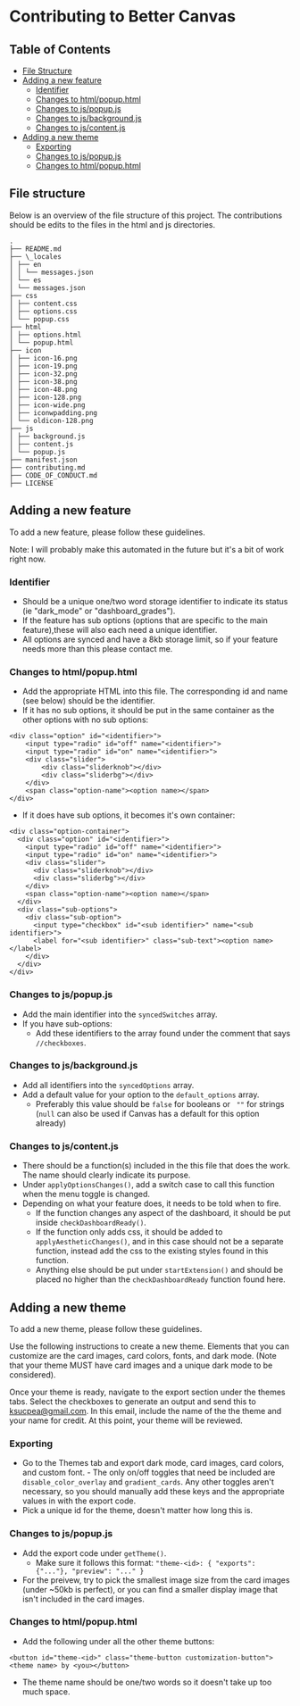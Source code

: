 # Contributing to Better Canvas

## Table of Contents

- [File Structure](#file-structure)
- [Adding a new feature](#adding-a-new-feature)
  - [Identifier](#identifier)
  - [Changes to html/popup.html](#changes-to-htmlpopuphtml)
  - [Changes to js/popup.js](#changes-to-jspopupjs)
  - [Changes to js/background.js](#changes-to-jsbackgroundjs)
  - [Changes to js/content.js](#changes-to-jscontentjs)
- [Adding a new theme](#adding-a-new-theme)
  - [Exporting](#exporting)
  - [Changes to js/popup.js](#changes-to-jspopupjs-1)
  - [Changes to html/popup.html](#changes-to-htmlpopuphtml-1)


## File structure

Below is an overview of the file structure of this project. The contributions should be edits to the files in the html and js directories.
```
.
├── README.md
├── \_locales
│ ├── en
│ │ └── messages.json
│ └── es
│ └── messages.json
├── css
│ ├── content.css
│ ├── options.css
│ └── popup.css
├── html
│ ├── options.html
│ └── popup.html
├── icon
│ ├── icon-16.png
│ ├── icon-19.png
│ ├── icon-32.png
│ ├── icon-38.png
│ ├── icon-48.png
│ ├── icon-128.png
│ ├── icon-wide.png
│ ├── iconwpadding.png
│ └── oldicon-128.png
├── js
│ ├── background.js
│ ├── content.js
│ └── popup.js
├── manifest.json
├── contributing.md
├── CODE_OF_CONDUCT.md
├── LICENSE
```

## Adding a new feature

To add a new feature, please follow these guidelines.

Note: I will probably make this automated in the future but it's a bit of work right now.

### Identifier

- Should be a unique one/two word storage identifier to indicate its status (ie "dark_mode" or "dashboard_grades").
- If the feature has sub options (options that are specific to the main feature),these will also each need a unique identifier.
- All options are synced and have a 8kb storage limit, so if your feature needs more than this please contact me.

### Changes to html/popup.html

- Add the appropriate HTML into this file. The corresponding id and name (see below) should be the identifier.
- If it has no sub options, it should be put in the same container as the other options with no sub options:

```
<div class="option" id="<identifier>">
    <input type="radio" id="off" name="<identifier>">
    <input type="radio" id="on" name="<identifier>">
    <div class="slider">
        <div class="sliderknob"></div>
        <div class="sliderbg"></div>
    </div>
    <span class="option-name"><option name></span>
</div>
```

- If it does have sub options, it becomes it's own container:

```
<div class="option-container">
  <div class="option" id="<identifier>">
    <input type="radio" id="off" name="<identifier>">
    <input type="radio" id="on" name="<identifier>">
    <div class="slider">
      <div class="sliderknob"></div>
      <div class="sliderbg"></div>
    </div>
    <span class="option-name"><option name></span>
  </div>
  <div class="sub-options">
    <div class="sub-option">
      <input type="checkbox" id="<sub identifier>" name="<sub identifier>">
      <label for="<sub identifier>" class="sub-text"><option name></label>
    </div>
  </div>
</div>
```

### Changes to js/popup.js

- Add the main identifier into the `syncedSwitches` array.
- If you have sub-options:
  - Add these identifiers to the array found under the comment that says `//checkboxes`.

### Changes to js/background.js

- Add all identifiers into the `syncedOptions` array.
- Add a default value for your option to the `default_options` array.
  - Preferably this value should be `false` for booleans or ` ""` for strings (`null` can also be used if Canvas has a default for this option already)

### Changes to js/content.js

- There should be a function(s) included in the this file that does the work. The name should clearly indicate its purpose.
- Under `applyOptionsChanges()`, add a switch case to call this function when the menu toggle is changed.
- Depending on what your feature does, it needs to be told when to fire.
  - If the function changes any aspect of the dashboard, it should be put inside `checkDashboardReady()`.
  - If the function only adds css, it should be added to `applyAestheticChanges()`, and in this case should not be a separate function, instead add the css to the existing styles found in this function.
  - Anything else should be put under `startExtension()` and should be placed no higher than the `checkDashboardReady` function found here.


## Adding a new theme

To add a new theme, please follow these guidelines.

Use the following instructions to create a new theme. Elements that you can customize are the card images, card colors, fonts, and dark mode. (Note that your theme MUST have card images and a unique dark mode to be considered).

Once your theme is ready, navigate to the export section under the themes tabs. Select the checkboxes to generate an output and send this to [ksucpea@gmail.com](mailto:ksucpea@gmail.com). In this email, include the name of the the theme and your name for credit. At this point, your theme will be reviewed.

### Exporting

- Go to the Themes tab and export dark mode, card images, card colors, and custom font. - The only on/off toggles that need be included are `disable_color_overlay` and `gradient_cards`.
  Any other toggles aren't necessary, so you should manually add these keys and the appropriate values in with the export code.
- Pick a unique id for the theme, doesn't matter how long this is.

### Changes to js/popup.js

- Add the export code under `getTheme()`.
  - Make sure it follows this format: `"theme-<id>: { "exports": {"..."}, "preview": "..." }`
- For the preivew, try to pick the smallest image size from the card images (under ~50kb is perfect), or you can find a smaller display image that isn't included in the card images.

### Changes to html/popup.html

- Add the following under all the other theme buttons:

```
<button id="theme-<id>" class="theme-button customization-button"><theme name> by <you></button>
```

- The theme name should be one/two words so it doesn't take up too much space.

